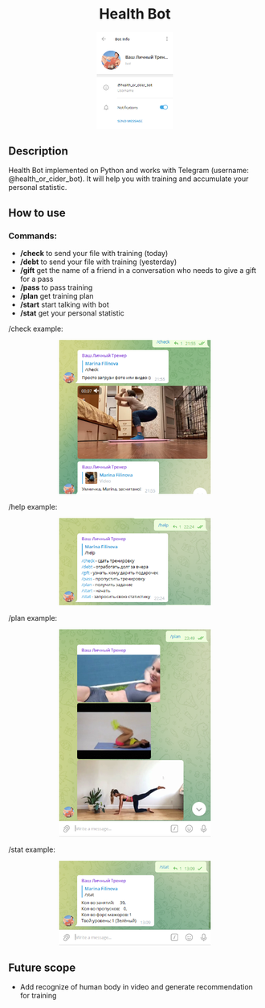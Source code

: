 <h1 align="center">Health Bot</h1>

<p align="center"><img src="./readme_assets/bot_info.PNG" width="30%"></p>

## Description

Health Bot implemented on Python and works with Telegram (username: @health_or_cider_bot). It will help you with training and accumulate your personal statistic.

## How to use

### Commands:

- **/check** to send your file with training (today)
- **/debt**  to send your file with training (yesterday)
- **/gift**  get the name of a friend in a conversation who needs to give a gift for a pass
- **/pass**  to pass training
- **/plan**  get training plan
- **/start** start talking with bot
- **/stat**  get your personal statistic


/check example:
<p align="center"><img  src="./readme_assets/check_command.PNG" width="60%"></p>

/help example:
<p align="center"><img  src="./readme_assets/help_command.PNG" width="60%"></p>

/plan example:
<p align="center"><img  src="./readme_assets/plan_command.PNG" width="60%"></p>

/stat example:
<p align="center"><img  src="./readme_assets/stat_command.PNG" width="60%"></p>

## Future scope

- Add recognize of human body in video and generate recommendation for training
